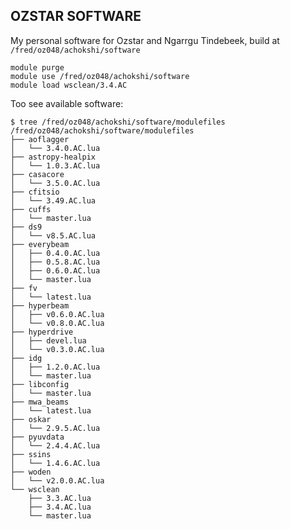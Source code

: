 ## OZSTAR SOFTWARE

My personal software for Ozstar and Ngarrgu Tindebeek, build at `/fred/oz048/achokshi/software`

```
module purge
module use /fred/oz048/achokshi/software
module load wsclean/3.4.AC
```

Too see available software:
```
$ tree /fred/oz048/achokshi/software/modulefiles
/fred/oz048/achokshi/software/modulefiles
├── aoflagger
│   └── 3.4.0.AC.lua
├── astropy-healpix
│   └── 1.0.3.AC.lua
├── casacore
│   └── 3.5.0.AC.lua
├── cfitsio
│   └── 3.49.AC.lua
├── cuffs
│   └── master.lua
├── ds9
│   └── v8.5.AC.lua
├── everybeam
│   ├── 0.4.0.AC.lua
│   ├── 0.5.8.AC.lua
│   ├── 0.6.0.AC.lua
│   └── master.lua
├── fv
│   └── latest.lua
├── hyperbeam
│   ├── v0.6.0.AC.lua
│   └── v0.8.0.AC.lua
├── hyperdrive
│   ├── devel.lua
│   └── v0.3.0.AC.lua
├── idg
│   ├── 1.2.0.AC.lua
│   └── master.lua
├── libconfig
│   └── master.lua
├── mwa_beams
│   └── latest.lua
├── oskar
│   └── 2.9.5.AC.lua
├── pyuvdata
│   └── 2.4.4.AC.lua
├── ssins
│   └── 1.4.6.AC.lua
├── woden
│   └── v2.0.0.AC.lua
└── wsclean
    ├── 3.3.AC.lua
    ├── 3.4.AC.lua
    └── master.lua
```
